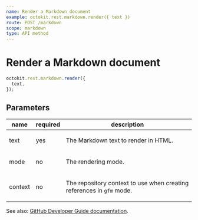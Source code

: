 ```yaml
---
name: Render a Markdown document
example: octokit.rest.markdown.render({ text })
route: POST /markdown
scope: markdown
type: API method
---
```


# Render a Markdown document

```js
octokit.rest.markdown.render({
  text,
});
```

## Parameters

<table>
  <thead>
    <tr>
      <th>name</th>
      <th>required</th>
      <th>description</th>
    </tr>
  </thead>
  <tbody>
    <tr><td>text</td><td>yes</td><td>

The Markdown text to render in HTML.

</td></tr>
<tr><td>mode</td><td>no</td><td>

The rendering mode.

</td></tr>
<tr><td>context</td><td>no</td><td>

The repository context to use when creating references in `gfm` mode.

</td></tr>
  </tbody>
</table>

See also: [GitHub Developer Guide documentation](https://docs.github.com/rest/reference/markdown#render-a-markdown-document).
